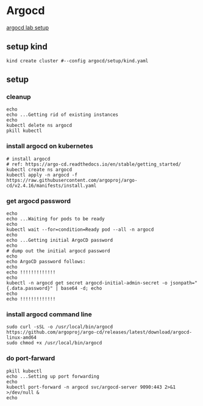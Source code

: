 # Argocd
[argocd lab setup](https://github.com/skillrepos/argo-setup)

## setup kind
```shell
kind create cluster #--config argocd/setup/kind.yaml 
```

## setup
### cleanup
```shell
echo
echo ...Getting rid of existing instances
echo
kubectl delete ns argocd
pkill kubectl
```

### install argocd on kubernetes
```shell
# install argocd
# ref: https://argo-cd.readthedocs.io/en/stable/getting_started/
kubectl create ns argocd
kubectl apply -n argocd -f https://raw.githubusercontent.com/argoproj/argo-cd/v2.4.16/manifests/install.yaml

```

### get argocd password
```shell
echo
echo ...Waiting for pods to be ready
echo
kubectl wait --for=condition=Ready pod --all -n argocd
echo
echo ...Getting initial ArgoCD password
echo
# dump out the initial argocd password
echo
echo ArgoCD password follows:
echo
echo !!!!!!!!!!!!!
echo
kubectl -n argocd get secret argocd-initial-admin-secret -o jsonpath="{.data.password}" | base64 -d; echo
echo
echo !!!!!!!!!!!!!

```

### install argocd command line
```shell
sudo curl -sSL -o /usr/local/bin/argocd https://github.com/argoproj/argo-cd/releases/latest/download/argocd-linux-amd64
sudo chmod +x /usr/local/bin/argocd

```

### do port-farward
```shell
pkill kubectl
echo ...Setting up port forwarding
echo
kubectl port-forward -n argocd svc/argocd-server 9090:443 2>&1 >/dev/null &
echo

```
